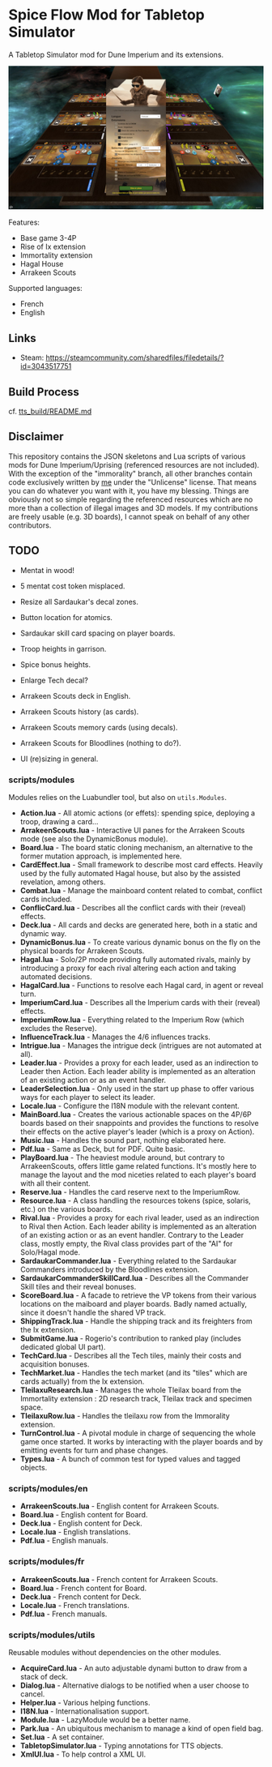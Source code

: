 # Spice Flow Mod for Tabletop Simulator

A Tabletop Simulator mod for Dune Imperium and its extensions.

![Capture](captures/capture-1.jpg)

Features:

- Base game 3-4P
- Rise of Ix extension
- Immortality extension
- Hagal House
- Arrakeen Scouts

Supported languages:

- French
- English

## Links

- Steam: https://steamcommunity.com/sharedfiles/filedetails/?id=3043517751

## Build Process

cf. [tts_build/README.md](tts_build/README.md)

## Disclaimer

This repository contains the JSON skeletons and Lua scripts of various mods for Dune Imperium/Uprising (referenced resources are not included). With the exception of the "immorality" branch, all other branches contain code exclusively written by [me](https://steamcommunity.com/profiles/76561197978597744/myworkshopfiles/?appid=286160) under the "Unlicense" license. That means you can do whatever you want with it, you have my blessing. Things are obviously not so simple regarding the referenced resources which are no more than a collection of illegal images and 3D models. If my contributions are freely usable (e.g. 3D boards), I cannot speak on behalf of any other contributors.

## TODO

- Mentat in wood!
- 5 mentat cost token misplaced.
- Resize all Sardaukar's decal zones.
- Button location for atomics.
- Sardaukar skill card spacing on player boards.
- Troop heights in garrison.
- Spice bonus heights.
- Enlarge Tech decal?

- Arrakeen Scouts deck in English.
- Arrakeen Scouts history (as cards).
- Arrakeen Scouts memory cards (using decals).
- Arrakeen Scouts for Bloodlines (nothing to do?).
- UI (re)sizing in general.

### scripts/modules

Modules relies on the Luabundler tool, but also on `utils.Modules`.

- __Action.lua__ - All atomic actions (or effets): spending spice, deploying a troop, drawing a card...
- __ArrakeenScouts.lua__ - Interactive UI panes for the Arrakeen Scouts mode (see also the DynamicBonus module).
- __Board.lua__ - The board static cloning mechanism, an alternative to the former mutation approach, is implemented here.
- __CardEffect.lua__ - Small framework to describe most card effects. Heavily used by the fully automated Hagal house, but also by the assisted revelation, among others.
- __Combat.lua__ - Manage the mainboard content related to combat, conflict cards included.
- __ConflicCard.lua__ - Describes all the conflict cards with their (reveal) effects.
- __Deck.lua__ - All cards and decks are generated here, both in a static and dynamic way.
- __DynamicBonus.lua__ - To create various dynamic bonus on the fly on the physical boards for Arrakeen Scouts.
- __Hagal.lua__ - Solo/2P mode providing fully automated rivals, mainly by introducing a proxy for each rival altering each action and taking automated decisions.
- __HagalCard.lua__ - Functions to resolve each Hagal card, in agent or reveal turn.
- __ImperiumCard.lua__ - Describes all the Imperium cards with their (reveal) effects.
- __ImperiumRow.lua__ - Everything related to the Imperium Row (which excludes the Reserve).
- __InfluenceTrack.lua__ - Manages the 4/6 influences tracks.
- __Intrigue.lua__ - Manages the intrigue deck (intrigues are not automated at all).
- __Leader.lua__ - Provides a proxy for each leader, used as an indirection to Leader then Action. Each leader ability is implemented as an alteration of an existing action or as an event handler.
- __LeaderSelection.lua__ - Only used in the start up phase to offer various ways for each player to select its leader.
- __Locale.lua__ - Configure the I18N module with the relevant content.
- __MainBoard.lua__ - Creates the various actionable spaces on the 4P/6P boards based on their snappoints and provides the functions to resolve their effects on the active player's leader (which is a proxy on Action).
- __Music.lua__ - Handles the sound part, nothing elaborated here.
- __Pdf.lua__ - Same as Deck, but for PDF. Quite basic.
- __PlayBoard.lua__ - The heaviest module around, but contrary to ArrakeenScouts, offers little game related functions. It's mostly here to manage the layout and the mod niceties related to each player's board with all their content.
- __Reserve.lua__ - Handles the card reserve next to the ImperiumRow.
- __Resource.lua__ - A class handling the resources tokens (spice, solaris, etc.) on the various boards.
- __Rival.lua__ - Provides a proxy for each rival leader, used as an indirection to Rival then Action. Each leader ability is implemented as an alteration of an existing action or as an event handler. Contrary to the Leader class, mostly empty, the Rival class provides part of the "AI" for Solo/Hagal mode.
- __SardaukarCommander.lua__ - Everything related to the Sardaukar Commanders introduced by the Bloodlines extension.
- __SardaukarCommanderSkillCard.lua__ - Describes all the Commander Skill tiles and their reveal bonuses.
- __ScoreBoard.lua__ - A facade to retrieve the VP tokens from their various locations on the maiboard and player boards. Badly named actually, since it doesn't handle the shared VP track.
- __ShippingTrack.lua__ - Handle the shipping track and its freighters from the Ix extension.
- __SubmitGame.lua__ - Rogerio's contribution to ranked play (includes dedicated global UI part).
- __TechCard.lua__ - Describes all the Tech tiles, mainly their costs and acquisition bonuses.
- __TechMarket.lua__ - Handles the tech market (and its "tiles" which are cards actually) from the Ix extension.
- __TleilaxuResearch.lua__ - Manages the whole Tleilax board from the Immortality extension : 2D research track, Tleilax track and specimen space.
- __TleilaxuRow.lua__ - Handles the tleilaxu row from the Immorality extension.
- __TurnControl.lua__ - A pivotal module in charge of sequencing the whole game once started. It works by interacting with the player boards and by emitting events for turn and phase changes.
- __Types.lua__ - A bunch of common test for typed values and tagged objects.

### scripts/modules/en

- __ArrakeenScouts.lua__ - English content for Arrakeen Scouts.
- __Board.lua__ - English content for Board.
- __Deck.lua__ - English content for Deck.
- __Locale.lua__ - English translations.
- __Pdf.lua__ - English manuals.

### scripts/modules/fr

- __ArrakeenScouts.lua__ - French content for Arrakeen Scouts.
- __Board.lua__ - French content for Board.
- __Deck.lua__ - French content for Deck.
- __Locale.lua__ - French translations.
- __Pdf.lua__ - French manuals.

### scripts/modules/utils

Reusable modules without dependencies on the other modules.

- __AcquireCard.lua__ - An auto adjustable dynami button to draw from a stack of deck.
- __Dialog.lua__ - Alternative dialogs to be notified when a user choose to cancel.
- __Helper.lua__ - Various helping functions.
- __I18N.lua__ - Internationalisation support.
- __Module.lua__ - LazyModule would be a better name.
- __Park.lua__ - An ubiquitous mechanism to manage a kind of open field bag.
- __Set.lua__ - A set container.
- __TabletopSimulator.lua__ - Typing annotations for TTS objects.
- __XmlUI.lua__ - To help control a XML UI.